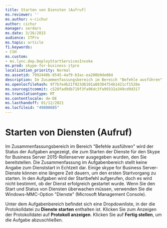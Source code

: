 ```yaml
---
title: Starten von Diensten (Aufruf)
ms.reviewer: ''
ms.author: v-cichur
author: cichur
manager: serdars
ms.date: 3/26/2015
audience: ITPro
ms.topic: article
f1.keywords:
- CSH
ms.custom:
- ms.lync.dep.DeployStartServicesInvoke
ms.prod: skype-for-business-itpro
localization_priority: Normal
ms.assetid: 7992440b-8545-4af9-b3ac-ea200b9de084
description: Im Zusammenfassungsbereich im Bereich "Befehle ausführen" wird der Status der Aufgaben angezeigt, die zum Starten der Dienste für den Skype for Business Server 2015-Rollenserver ausgegeben wurden, den Sie bereitstellen. Die Zusammenfassung im Aufgabenbereich stellt keine Angabe zum Dienststart in Echtzeit dar. Einige skype for Business Server-Dienste können eine längere Zeit dauern, um den ersten Startvorgang zu starten. In den Aufgaben wird der Startbefehl aufgerufen, doch es wird nicht bestimmt, ob der Dienst erfolgreich gestartet wurde. Wenn Sie den Start und Status von Diensten überwachen müssen, verwenden Sie die Windows-MMC-Option "Dienste" (Microsoft Management Console).
ms.openlocfilehash: 9f7b7e4b21f923d6101a88304754b1421cf1520e
ms.sourcegitcommit: c528fad9db719f3fa96dc3fa99332a349cd9d317
ms.translationtype: MT
ms.contentlocale: de-DE
ms.lasthandoff: 01/12/2021
ms.locfileid: "49800685"
---
```

# <a name="start-services-invoke"></a>Starten von Diensten (Aufruf)
 
Im Zusammenfassungsbereich  im Bereich "Befehle ausführen" wird der Status der Aufgaben angezeigt, die zum Starten der Dienste für den Skype for Business Server 2015-Rollenserver ausgegeben wurden, den Sie bereitstellen. Die Zusammenfassung im Aufgabenbereich stellt keine Angabe zum Dienststart in Echtzeit dar. Einige skype for Business Server-Dienste können eine längere Zeit dauern, um den ersten Startvorgang zu starten. In den Aufgaben wird der Startbefehl aufgerufen, doch es wird nicht bestimmt, ob der Dienst erfolgreich gestartet wurde. Wenn Sie den Start und Status von Diensten überwachen müssen, verwenden Sie die Windows-MMC-Option "Dienste" (Microsoft Management Console).
  
Unter dem Aufgabenbereich befindet sich eine Dropdownliste, in der die Protokolldatei zu **Dienste starten** enthalten ist. Klicken Sie zum Anzeigen der Protokolldatei auf **Protokoll anzeigen**. Klicken Sie auf **Fertig stellen**, um die Aufgabe abzuschließen.
  

